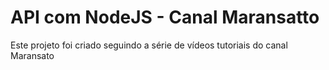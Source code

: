 # API com NodeJS - Canal Maransatto


Este projeto foi criado seguindo a série de vídeos tutoriais do canal Maransato
